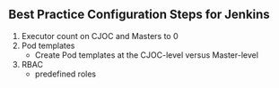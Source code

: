 ## Best Practice Configuration Steps for Jenkins

1. Executor count on CJOC and Masters to 0
2. Pod templates
   * Create Pod templates at the CJOC-level versus Master-level
3. RBAC
    * predefined roles